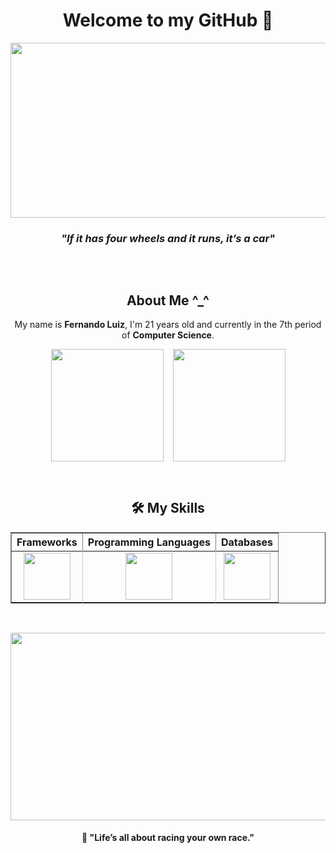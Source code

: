 <div align="center">

<h1>Welcome to my GitHub 🚀</h1>

<div style="display: flex; flex-direction: column; align-items: center; gap: 0;">
    <img src="https://media1.tenor.com/m/-CuTnBw8bFIAAAAd/initial-d.gif" width="600" height="280">
    <h3><em>"If it has four wheels and it runs, it’s a car"</em></h3>
</div>

<p>&nbsp;</p>

<h2>About Me ^_^</h2>

<p>My name is <strong>Fernando Luiz</strong>, I'm 21 years old and currently in the 7th period of <strong>Computer Science</strong>.</p>

<div style="display: flex; justify-content: center; gap: 15px; flex-wrap: wrap;">
    <img height="180em" src="https://github-readme-stats.vercel.app/api/top-langs/?username=Nando2003&layout=compact&langs_count=8&theme=powerShell"/>
    <img height="180em" src="https://github-readme-stats.vercel.app/api?username=Nando2003&show_icons=true&theme=powerShell"/>
</div>

<p>&nbsp;</p>

<h2>🛠 My Skills</h2>

<table align="center" border="1" cellspacing="0" cellpadding="10">
  <tr>
    <th>Frameworks</th>
    <th>Programming Languages</th>
    <th>Databases</th>
  </tr>
  <tr>
    <td align="center" style="border-right: 1px solid #ccc;">
      <img height="75em" src="https://skillicons.dev/icons?i=django,adonis,laravel"/>
    </td>
    <td align="center" style="border-right: 1px solid #ccc;">
      <img height="75em" src="https://skillicons.dev/icons?i=python,typescript,php"/>
    </td>
    <td align="center">
      <img height="75em" src="https://skillicons.dev/icons?i=postgres,mysql,mongodb"/>
    </td>
  </tr>
</table>

<p>&nbsp;</p>

<img src="https://media1.tenor.com/m/gFRunmACf_UAAAAd/initial-d-itsuki-takeuchi.gif" width="600" height="300">

<h4>💬 "Life’s all about racing your own race."</h4>

</div>
